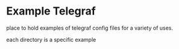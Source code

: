 # Example Telegraf

place to hold examples of telegraf config files 
for a variety of uses.

each directory is a specific example

